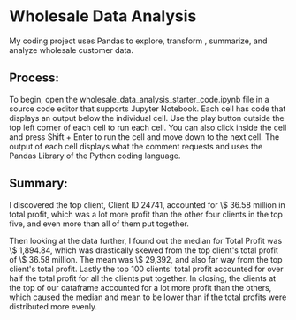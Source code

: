 # Wholesale Data Analysis
My coding project uses Pandas to explore, transform , summarize, and analyze wholesale customer data. 

## Process:
To begin, open the wholesale_data_analysis_starter_code.ipynb file in a source code editor that supports Jupyter Notebook. Each cell has code that displays an output below the individual cell. Use the play button outside the top left corner of each cell to run each cell. You can also click inside the cell and press Shift + Enter to run the cell and move down to the next cell. The output of each cell displays what the comment requests and uses the Pandas Library of the Python coding language.

## Summary:
I discovered the top client, Client ID 24741, accounted for \\$ 36.58 million in total profit, which was a lot more profit than the other four clients in the top five, and even more than all of them put together.

Then looking at the data further, I found out the median for Total Profit was \\$ 1,894.84, which was drastically skewed from the top client's total profit of \\$ 36.58 million. The mean was \\$ 29,392, and also far way from the top client's total profit. Lastly the top 100 clients' total profit accounted for over half the total profit for all the clients put together. In closing, the clients at the top of our dataframe accounted for a lot more profit than the others, which caused the median and mean to be lower than if the total profits were distributed more evenly.
